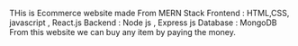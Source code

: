 THis is Ecommerce website made From MERN Stack
Frontend : HTML,CSS, javascript , React.js
Backend : Node js , Express js
Database : MongoDB
From this website we can buy any item by paying the money.
